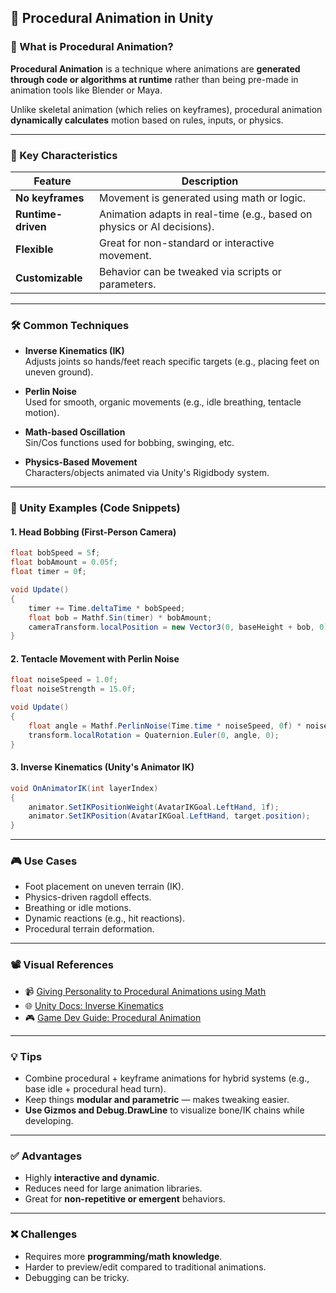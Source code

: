 ## 🧠 Procedural Animation in Unity

### 📌 What is Procedural Animation?

**Procedural Animation** is a technique where animations are **generated through code or algorithms at runtime** rather than being pre-made in animation tools like Blender or Maya.

Unlike skeletal animation (which relies on keyframes), procedural animation **dynamically calculates** motion based on rules, inputs, or physics.

---

### 🧩 Key Characteristics

|Feature|Description|
|---|---|
|**No keyframes**|Movement is generated using math or logic.|
|**Runtime-driven**|Animation adapts in real-time (e.g., based on physics or AI decisions).|
|**Flexible**|Great for non-standard or interactive movement.|
|**Customizable**|Behavior can be tweaked via scripts or parameters.|

---

### 🛠️ Common Techniques

- **Inverse Kinematics (IK)**  
    Adjusts joints so hands/feet reach specific targets (e.g., placing feet on uneven ground).

- **Perlin Noise**  
    Used for smooth, organic movements (e.g., idle breathing, tentacle motion).

- **Math-based Oscillation**  
    Sin/Cos functions used for bobbing, swinging, etc.

- **Physics-Based Movement**  
    Characters/objects animated via Unity's Rigidbody system.

---

### 🔧 Unity Examples (Code Snippets)

#### 1. Head Bobbing (First-Person Camera)

```csharp
float bobSpeed = 5f;
float bobAmount = 0.05f;
float timer = 0f;

void Update()
{
    timer += Time.deltaTime * bobSpeed;
    float bob = Mathf.Sin(timer) * bobAmount;
    cameraTransform.localPosition = new Vector3(0, baseHeight + bob, 0);
}
```

#### 2. Tentacle Movement with Perlin Noise
```csharp
float noiseSpeed = 1.0f;
float noiseStrength = 15.0f;

void Update()
{
    float angle = Mathf.PerlinNoise(Time.time * noiseSpeed, 0f) * noiseStrength;
    transform.localRotation = Quaternion.Euler(0, angle, 0);
}
```


#### 3. Inverse Kinematics (Unity's Animator IK)
```csharp
void OnAnimatorIK(int layerIndex)
{
    animator.SetIKPositionWeight(AvatarIKGoal.LeftHand, 1f);
    animator.SetIKPosition(AvatarIKGoal.LeftHand, target.position);
}
```

---

### 🎮 Use Cases

- Foot placement on uneven terrain (IK).
- Physics-driven ragdoll effects.
- Breathing or idle motions.
- Dynamic reactions (e.g., hit reactions).
- Procedural terrain deformation.

---

### 📽️ Visual References

- 📹 [Giving Personality to Procedural Animations using Math](https://www.youtube.com/watch?v=KPoeNZZ6H4s)
- 🌐 [Unity Docs: Inverse Kinematics](https://docs.unity3d.com/6000.1/Documentation/Manual/InverseKinematics.html)
- 🎮 [Game Dev Guide: Procedural Animation](https://www.youtube.com/watch?v=XoGgQ-Qg_W0)

---

### 💡 Tips

- Combine procedural + keyframe animations for hybrid systems (e.g., base idle + procedural head turn).
- Keep things **modular and parametric** — makes tweaking easier.
- **Use Gizmos and Debug.DrawLine** to visualize bone/IK chains while developing.

---

### ✅ Advantages

- Highly **interactive and dynamic**.
- Reduces need for large animation libraries.
- Great for **non-repetitive or emergent** behaviors.

---

### ❌ Challenges

- Requires more **programming/math knowledge**.
- Harder to preview/edit compared to traditional animations.
- Debugging can be tricky.